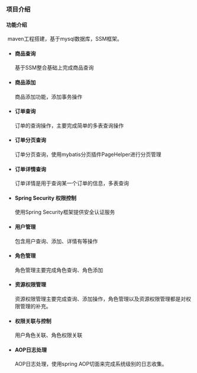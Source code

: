 ### 项目介绍

#### 功能介绍

​	maven工程搭建，基于mysql数据库，SSM框架。

- #### 商品查询

  基于SSM整合基础上完成商品查询

- #### 商品添加

  商品添加功能，添加事务操作

- #### 订单查询

  订单的查询操作，主要完成简单的多表查询操作

- #### 订单分页查询

  订单分页查询，使用mybatis分页插件PageHelper进行分页管理

- #### 订单详情查询

  订单详情是用于查询某一个订单的信息，多表查询

- #### Spring Security 权限控制

  使用Spring Security框架提供安全认证服务

- #### 用户管理

  包含用户查询、添加、详情有等操作

- #### 角色管理

  角色管理主要完成角色查询、角色添加

- #### 资源权限管理

  资源权限管理主要完成查询、添加操作，角色管理以及资源权限管理都是对权限管理的补充。

- #### 权限关联与控制

  用户角色关联、角色权限关联

- #### AOP日志处理

  AOP日志处理，使用spring AOP切面来完成系统级别的日志收集。
